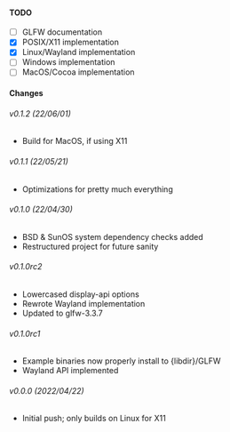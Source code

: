 #### TODO
- [ ] GLFW documentation
- [x] POSIX/X11 implementation
- [x] Linux/Wayland implementation
- [ ] Windows implementation
- [ ] MacOS/Cocoa implementation

#### Changes
###### v0.1.2 (22/06/01)
- Build for MacOS, if using X11

###### v0.1.1 (22/05/21)
- Optimizations for pretty much everything

###### v0.1.0 (22/04/30)
- BSD & SunOS system dependency checks added
- Restructured project for future sanity

###### v0.1.0rc2
- Lowercased display-api options
- Rewrote Wayland implementation
- Updated to glfw-3.3.7

###### v0.1.0rc1
- Example binaries now properly install to {libdir}/GLFW
- Wayland API implemented

###### v0.0.0 (2022/04/22)
- Initial push; only builds on Linux for X11
